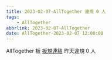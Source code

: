 ```yaml
---
title: 2023-02-07-AllTogether 違規 0 人
tags:
    - AllTogether
abbrlink: 2023-02-07-AllTogether
date: AllTogether-2023-02-07 12:00:00
---
```

AllTogether 板 [板規連結](https://www.ptt.cc/bbs/AllTogether/M.1643211430.A.5FB.html)
昨天違規 0 人
